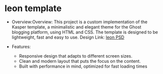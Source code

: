 # leon template
* Overview:Overview: This project is a custom implementation of the Kasper template, a minimalistic and elegant theme for the Ghost blogging platform, using HTML and CSS. The template is designed to be lightweight, fast and easy to use.
Design Link: [leon PSD](https://www.graphberry.com/item/leon-psd-agency-template)


* Features:
  * Responsive design that adapts to different screen sizes.
  * Clean and modern layout that puts the focus on the content.
  * Built with performance in mind, optimized for fast loading times



